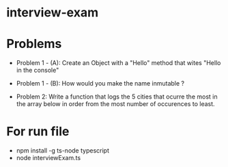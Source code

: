 # interview-exam

# Problems

 * Problem 1 - (A): 
  Create an Object with a "Hello" method that wites "Hello <name> in  the console"

 * Problem 1 - (B):
  How would you make the name inmutable ?



 * Problem 2:
   Write a function that logs the 5 cities that ocurre the most in the array below in order from the most number of occurences to least.


# For run file

* npm install -g ts-node typescript
* node interviewExam.ts
